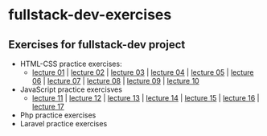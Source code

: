 # fullstack-dev-exercises

## Exercises for fullstack-dev project
- HTML-CSS practice exercises:
    - <a href="https://github.com/coachjanus/fullstack-dev-exercises/tree/main/lecture-01">lecture 01</a> | <a href="https://github.com/coachjanus/fullstack-dev-exercises/tree/main/lecture-02">lecture 02</a> | <a href="https://github.com/coachjanus/fullstack-dev-exercises/tree/main/lecture-03">lecture 03</a> | <a href="https://github.com/coachjanus/fullstack-dev-exercises/tree/main/lecture-04">lecture 04</a> | <a href="https://github.com/coachjanus/fullstack-dev-exercises/tree/main/lecture-05">lecture 05</a> | <a href="https://github.com/coachjanus/fullstack-dev-exercises/tree/main/lecture-06">lecture 06</a> | <a href="https://github.com/coachjanus/fullstack-dev-exercises/tree/main/lecture-07">lecture 07</a> | <a href="https://github.com/coachjanus/fullstack-dev-exercises/tree/main/lecture-08">lecture 08</a> | <a href="https://github.com/coachjanus/fullstack-dev-exercises/tree/main/lecture-09">lecture 09</a> | <a href="https://github.com/coachjanus/fullstack-dev-exercises/tree/main/lecture-10">lecture 10</a>
- JavaScript practice exercisves
    - <a href="https://github.com/coachjanus/fullstack-dev-exercises/tree/main/lecture-11">lecture 11</a> | <a href="https://github.com/coachjanus/fullstack-dev-exercises/tree/main/lecture-12">lecture 12</a> | <a href="https://github.com/coachjanus/fullstack-dev-exercises/tree/main/lecture-13">lecture 13</a> | <a href="https://github.com/coachjanus/fullstack-dev-exercises/tree/main/lecture-14">lecture 14</a> | <a href="https://github.com/coachjanus/fullstack-dev-exercises/tree/main/lecture-15">lecture 15</a> | <a href="https://github.com/coachjanus/fullstack-dev-exercises/tree/main/lecture-16">lecture 16</a> | <a href="https://github.com/coachjanus/fullstack-dev-exercises/tree/main/lecture-17">lecture 17</a>
- Php practice exercises
- Laravel practice exercises

